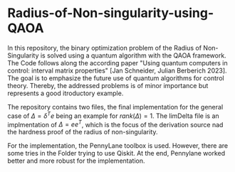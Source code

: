 # Radius-of-Non-singularity-using-QAOA

In this repository, the binary optimization problem of the Radius of Non-Singularity is solved using a quantum algorithm with the QAOA framework.
The Code follows along the according paper "Using quantum computers in control: interval matrix properties" [Jan Schneider, Julian Berberich 2023].
The goal is to emphasize the future use of quantum algorithms for control theory. Thereby, the addressed problems is of minor importance but represents a good itroductory example.

The repository contains two files, the final implementation for the general case of $\Delta=\delta^Te$ being an example for $rank(\Delta)=1$. The limDelta file is an implmentation of $\Delta=ee^T$, which is the focus of the derivation source nad the hardness proof of the radius of non-singularity.

For the implementation, the PennyLane toolbox is used. However, there are some tries in the Folder trying to use Qiskit. At the end, Pennylane worked better and more robust for the implementation.  
